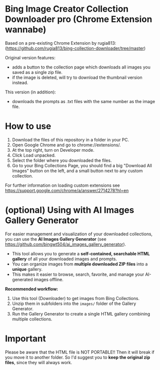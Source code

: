 # Bing Image Creator Collection Downloader pro (Chrome Extension wannabe)
Based on a pre-existing Chrome Extension by rugia813:
(https://github.com/rugia813/bing-collection-downloader/tree/master)

Original version features:
 - adds a button to the collection page which downloads all images you saved as a single zip file.
 - if the image is deleted, will try to download the thumbnail version instead.

This version (in addition):
 - downloads the prompts as .txt files with the same number as the image file.

# How to use
1) Download the files of this repository in a folder in your PC.
2) Open Google Chrome and go to chrome://extensions/.
3) At the top right, turn on Developer mode.
4) Click Load unpacked.
5) Select the folder where you downloaded the files.
6) Go to your Bing Collections Page, you should find a big "Download All Images" button on the left, and a small button next to any custom collection.

For further information on loading custom extensions see https://support.google.com/chrome/a/answer/2714278?hl=en

# (optional) Using with AI Images Gallery Generator

For easier management and visualization of your downloaded collections, you can use the **AI Images Gallery Generator** (see https://github.com/bingwt504/ai_images_gallery_generator).  

- This tool allows you to generate a **self-contained, searchable HTML gallery** of all your downloaded images and prompts.  
- You can organize images from **multiple downloaded ZIP files** into a **unique** gallery.  
- This makes it easier to browse, search, favorite, and manage your AI-generated images offline.  

**Recommended workflow:**  
1. Use this tool (Downloader) to get images from Bing Collections.  
2. Unzip them in subfolders into the `images/` folder of the Gallery Generator.  
3. Run the Gallery Generator to create a single HTML gallery combining multiple collections.  

# Important
Please be aware that the HTML file is NOT PORTABLE!! Then it will break if you move it to another folder. So I'd suggest you to **keep the original zip files**, since they will always work.
